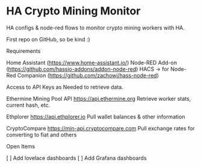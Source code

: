 # HA Crypto Mining Monitor
 HA configs & node-red flows to monitor crypto mining workers with HA.

 First repo on GitHub, so be kind :)

 Requirements

 Home Assistant (https://www.home-assistant.io/)
 Node-RED Add-on (https://github.com/hassio-addons/addon-node-red)
 HACS -> for Node-Red Companion (https://github.com/zachowj/hass-node-red)

 Access to API Keys as Needed to retrieve data.

 Ethermine Mining Pool API https://api.ethermine.org
 Retrieve worker stats, current hash, etc.

 Ethplorer https://api.ethplorer.io
 Pull wallet balances & other information

 CryptoCompare https://min-api.cryptocompare.com
 Pull exchange rates for converting to fiat and others

 Open Items

 [ ] Add lovelace dashboards
 [ ] Add Grafana dashboards
